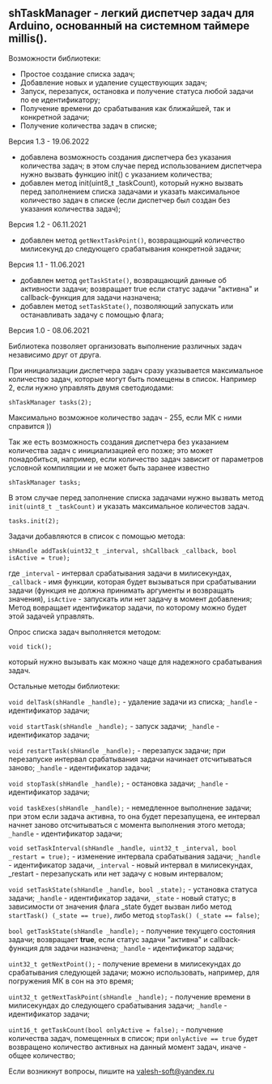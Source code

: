 ## shTaskManager - легкий диспетчер задач для Arduino, основанный на системном таймере millis(). 

Возможности библиотеки:

- Простое создание списка задач;
- Добавление новых и удаление существующих задач;
- Запуск, перезапуск, остановка и получение статуса любой задачи по ее идентификатору;
- Получение времени до срабатывания как ближайшей, так и конкретной задачи;
- Получение количества задач в списке;

Версия 1.3 - 19.06.2022
+ добавлена возможность создания диспетчера без указания количества задач; в этом случае перед использованием диспетчера нужно вызвать функцию init() с указанием количества;
+ добавлен метод init(uint8_t _taskCount), который нужно вызвать перед заполнением списка задачами и указать максимальное количество задач в списке (если диспетчер был создан без указания количества задач);

Версия 1.2 - 06.11.2021
+ добавлен метод `getNextTaskPoint()`, возвращающий количество милисекунд до следующего срабатывания конкретной задачи; 

Версия 1.1 - 11.06.2021
+ добавлен метод `getTaskState()`, возвращающий данные об активности задачи; возвращает true если статус задачи "активна" и callback-функция для задачи назначена;
+ добавлен метод `setTaskState()`, позволяющий запускать или останавливать задачу с помощью флага;

Версия 1.0 - 08.06.2021

Библиотека позволяет организовать выполнение различных задач независимо друг от друга. 

При инициализации диспетчера задач сразу указывается максимальное количество задач, которые могут быть помещены в список. Например 2, если нужно управлять двумя светодиодами:

`shTaskManager tasks(2);`

Максимально возможное количество задач - 255, если МК с ними справится ))

Так же есть возможность создания диспетчера без указанием количества задач с инициализацией его позже; это может понадобиться, например, если количество задач зависит от параметров условной компиляции и не может быть заранее известно

`shTaskManager tasks;`

В этом случае перед заполнение списка задачами нужно вызвать метод `init(uint8_t _taskCount)` и указать максимальное количестов задач.

`tasks.init(2);`

Задачи добавляются в список с помощью метода:

`shHandle addTask(uint32_t _interval, shCallback _callback, bool isActive = true);`

где `_interval` - интервал срабатывания задачи в милисекундах, `_callback` - имя функции, которая будет вызываться при срабатывании задачи (функция не должна принимать аргументы и возвращать значения), `isActive` - запускать или нет задачу в момент добавления;
Метод вовращает идентификатор задачи, по которому можно будет этой задачей управлять.

Опрос списка задач выполняется методом:

`void tick();`

который нужно вызывать как можно чаще для надежного срабатывания задач.

Остальные методы библиотеки:

`void delTask(shHandle _handle);` - удаление задачи из списка; `_handle` - идентификатор задачи;

`void startTask(shHandle _handle);` - запуск задачи; `_handle` - идентификатор задачи;

`void restartTask(shHandle _handle);` - перезапуск задачи; при перезапуске интервал срабатывания задачи начинает отсчитываться заново; `_handle` - идентификатор задачи;

`void stopTask(shHandle _handle);` - остановка задачи; `_handle` - идентификатор задачи;

`void taskExes(shHandle _handle);` - немедленное выполнение задачи; при этом если задача активна, то она будет перезапущена, ее интервал начнет заново отсчитываться с момента выполнения этого метода; `_handle` - идентификатор задачи;

`void setTaskInterval(shHandle _handle, uint32_t _interval, bool _restart = true);` - изменение интервала срабатывания задачи; `_handle` - идентификатор задачи, `_interval` - новый интервал в милисекундах, _restart - перезапускать или нет задачу с новым интервалом;

`void setTaskState(shHandle _handle, bool _state);` - установка статуса задачи; `_handle` - идентификатор задачи, `_state` - новый статус; в зависимости от значения флага _state будет вызван либо метод `startTask() (_state == true)`, либо метод `stopTask() (_state == false)`;

`bool getTaskState(shHandle _handle);` - получение текущего состояния задачи; возвращает **true**, если статус задачи "активна" и callback-функция для задачи назначена; `_handle` - идентификатор задачи;

`uint32_t getNextPoint();` - получение времени в милисекундах до срабатывания следующей задачи; можно использовать, например, для погружения МК в сон на это время;

`uint32_t getNextTaskPoint(shHandle _handle);` - получение времени в милисекундах до следующего срабатывания задачи; `_handle` - идентификатор задачи;

`uint16_t getTaskCount(bool onlyActive = false);` - получение количества задач, помещенных в список; при `onlyActive == true` будет возвращено количество активных на данный момент задач, иначе - общее количество;

Если возникнут вопросы, пишите на valesh-soft@yandex.ru 
